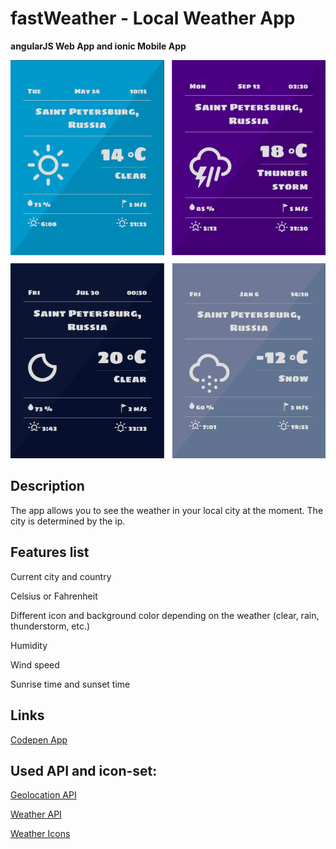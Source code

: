 # fastWeather - Local Weather App

**angularJS Web App and ionic Mobile App**

![fastWeather-screenshots](https://raw.githubusercontent.com/max-severin/fastWeather/master/screenshots/all.png)

## Description
The app allows you to see the weather in your local city at the moment. The city is determined by the ip.

## Features list
Current city and country

Celsius or Fahrenheit

Different icon and background color depending on the weather (clear, rain, thunderstorm, etc.)

Humidity

Wind speed

Sunrise time and sunset time

## Links
[Codepen App](http://codepen.io/max-severin/full/pbbvgW/)

## Used API and icon-set:
[Geolocation API](http://ip-api.com/)

[Weather API ](http://openweathermap.org/api/)

[Weather Icons](https://erikflowers.github.io/weather-icons/)